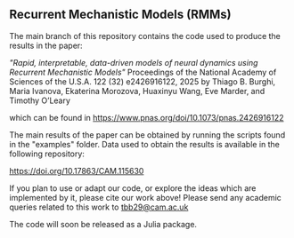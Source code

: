 ## Recurrent Mechanistic Models (RMMs)
The main branch of this repository contains the code used to produce the results in the paper:

  *"Rapid, interpretable, data-driven models of neural dynamics using Recurrent Mechanistic Models"*
  Proceedings of the National Academy of Sciences of the U.S.A. 122 (32) e2426916122, 2025
  by Thiago B. Burghi, Maria Ivanova, Ekaterina Morozova, Huaxinyu Wang, Eve Marder, and Timothy O’Leary
  
which can be found in https://www.pnas.org/doi/10.1073/pnas.2426916122

The main results of the paper can be obtained by running the scripts found in the "examples" folder.
Data used to obtain the results is available in the following repository:

https://doi.org/10.17863/CAM.115630

If you plan to use or adapt our code, or explore the ideas which are implemented by it, please cite our work above!
Please send any academic queries related to this work to tbb29@cam.ac.uk

The code will soon be released as a Julia package.
